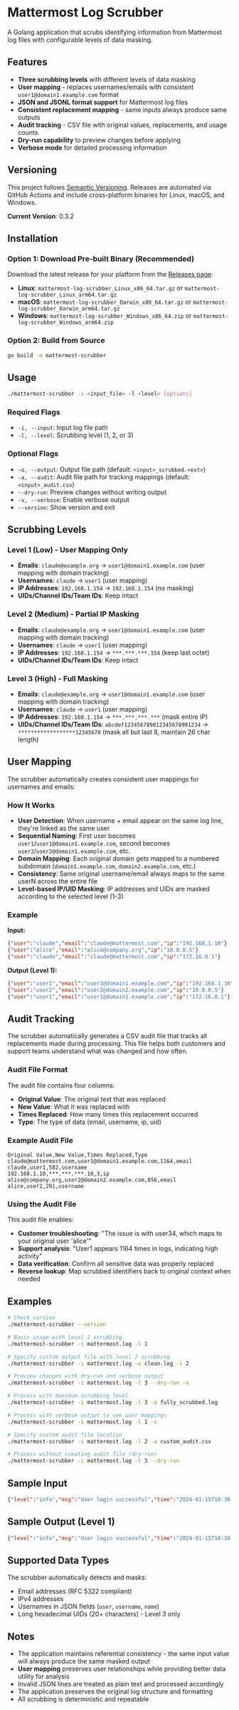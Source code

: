 # Mattermost Log Scrubber

A Golang application that scrubs identifying information from Mattermost log files with configurable levels of data masking.

## Features

- **Three scrubbing levels** with different levels of data masking
- **User mapping** - replaces usernames/emails with consistent `user1@domain1.example.com` format
- **JSON and JSONL format support** for Mattermost log files
- **Consistent replacement mapping** - same inputs always produce same outputs
- **Audit tracking** - CSV file with original values, replacements, and usage counts
- **Dry-run capability** to preview changes before applying
- **Verbose mode** for detailed processing information

## Versioning

This project follows [Semantic Versioning](https://semver.org/). Releases are automated via GitHub Actions and include cross-platform binaries for Linux, macOS, and Windows.

**Current Version**: 0.3.2

## Installation

### Option 1: Download Pre-built Binary (Recommended)

Download the latest release for your platform from the [Releases page](https://github.com/anthropics/mattermost-log-scrubber/releases):

- **Linux**: `mattermost-log-scrubber_Linux_x86_64.tar.gz` or `mattermost-log-scrubber_Linux_arm64.tar.gz`
- **macOS**: `mattermost-log-scrubber_Darwin_x86_64.tar.gz` or `mattermost-log-scrubber_Darwin_arm64.tar.gz`  
- **Windows**: `mattermost-log-scrubber_Windows_x86_64.zip` or `mattermost-log-scrubber_Windows_arm64.zip`

### Option 2: Build from Source

```bash
go build -o mattermost-scrubber
```

## Usage

```bash
./mattermost-scrubber -i <input_file> -l <level> [options]
```

### Required Flags

- `-i, --input`: Input log file path
- `-l, --level`: Scrubbing level (1, 2, or 3)

### Optional Flags

- `-o, --output`: Output file path (default: `<input>_scrubbed.<ext>`)
- `-a, --audit`: Audit file path for tracking mappings (default: `<input>_audit.csv`)
- `--dry-run`: Preview changes without writing output
- `-v, --verbose`: Enable verbose output
- `--version`: Show version and exit

## Scrubbing Levels

### Level 1 (Low) - User Mapping Only
- **Emails**: `claude@example.org` → `user1@domain1.example.com` (user mapping with domain tracking)
- **Usernames**: `claude` → `user1` (user mapping)
- **IP Addresses**: `192.168.1.154` → `192.168.1.154` (no masking)
- **UIDs/Channel IDs/Team IDs**: Keep intact

### Level 2 (Medium) - Partial IP Masking
- **Emails**: `claude@example.org` → `user1@domain1.example.com` (user mapping with domain tracking)
- **Usernames**: `claude` → `user1` (user mapping)
- **IP Addresses**: `192.168.1.154` → `***.***.***.154` (keep last octet)
- **UIDs/Channel IDs/Team IDs**: Keep intact

### Level 3 (High) - Full Masking
- **Emails**: `claude@example.org` → `user1@domain1.example.com` (user mapping with domain tracking)
- **Usernames**: `claude` → `user1` (user mapping)
- **IP Addresses**: `192.168.1.154` → `***.***.***.***` (mask entire IP)
- **UIDs/Channel IDs/Team IDs**: `abcdef123456789012345678901234` → `******************12345678` (mask all but last 8, maintain 26 char length)

## User Mapping

The scrubber automatically creates consistent user mappings for usernames and emails:

### How It Works
- **User Detection**: When username + email appear on the same log line, they're linked as the same user
- **Sequential Naming**: First user becomes `user1`/`user1@domain1.example.com`, second becomes `user2`/`user2@domain1.example.com`, etc.
- **Domain Mapping**: Each original domain gets mapped to a numbered subdomain (`domain1.example.com`, `domain2.example.com`, etc.)
- **Consistency**: Same original username/email always maps to the same userN across the entire file
- **Level-based IP/UID Masking**: IP addresses and UIDs are masked according to the selected level (1-3)

### Example
**Input:**
```json
{"user":"claude","email":"claude@mattermost.com","ip":"192.168.1.10"}
{"user":"alice","email":"alice@company.org","ip":"10.0.0.5"}  
{"user":"claude","email":"claude@mattermost.com","ip":"172.16.0.1"}
```

**Output (Level 1):**
```json
{"user":"user1","email":"user1@domain1.example.com","ip":"192.168.1.10"}
{"user":"user2","email":"user2@domain2.example.com","ip":"10.0.0.5"}
{"user":"user1","email":"user1@domain1.example.com","ip":"172.16.0.1"}
```

## Audit Tracking

The scrubber automatically generates a CSV audit file that tracks all replacements made during processing. This file helps both customers and support teams understand what was changed and how often.

### Audit File Format

The audit file contains four columns:
- **Original Value**: The original text that was replaced
- **New Value**: What it was replaced with
- **Times Replaced**: How many times this replacement occurred
- **Type**: The type of data (email, username, ip, uid)

### Example Audit File

```csv
Original Value,New Value,Times Replaced,Type
claude@mattermost.com,user1@domain1.example.com,1164,email
claude,user1,582,username
192.168.1.10,***.***.***.10,3,ip
alice@company.org,user2@domain2.example.com,856,email
alice,user2,291,username
```

### Using the Audit File

This audit file enables:
- **Customer troubleshooting**: "The issue is with user34, which maps to your original user 'alice'"
- **Support analysis**: "User1 appears 1164 times in logs, indicating high activity"
- **Data verification**: Confirm all sensitive data was properly replaced
- **Reverse lookup**: Map scrubbed identifiers back to original context when needed

## Examples

```bash
# Check version
./mattermost-scrubber --version

# Basic usage with level 1 scrubbing
./mattermost-scrubber -i mattermost.log -l 1

# Specify custom output file with level 2 scrubbing
./mattermost-scrubber -i mattermost.log -o clean.log -l 2

# Preview changes with dry-run and verbose output
./mattermost-scrubber -i mattermost.log -l 3 --dry-run -v

# Process with maximum scrubbing level
./mattermost-scrubber -i mattermost.log -l 3 -o fully_scrubbed.log

# Process with verbose output to see user mappings
./mattermost-scrubber -i mattermost.log -l 1 -v

# Specify custom audit file location
./mattermost-scrubber -i mattermost.log -l 2 -a custom_audit.csv

# Process without creating audit file (dry-run)
./mattermost-scrubber -i mattermost.log -l 3 --dry-run
```

## Sample Input

```json
{"level":"info","msg":"User login successful","time":"2024-01-15T10:30:45.123Z","user":"claude","user_id":"abcdef123456789012345678901234","email":"claude@example.com","ip":"192.168.1.154","team":"engineering","team_id":"zyxwvu987654321098765432109876"}
```

## Sample Output (Level 1)

```json
{"level":"info","msg":"User login successful","time":"2024-01-15T10:30:45.123Z","user":"user1","user_id":"abcdef123456789012345678901234","email":"user1@domain1.example.com","ip":"192.168.1.154","team":"engineering","team_id":"zyxwvu987654321098765432109876"}
```

## Supported Data Types

The scrubber automatically detects and masks:
- Email addresses (RFC 5322 compliant)
- IPv4 addresses
- Usernames in JSON fields (`user`, `username`, `name`)
- Long hexadecimal UIDs (20+ characters) - Level 3 only

## Notes

- The application maintains referential consistency - the same input value will always produce the same masked output
- **User mapping** preserves user relationships while providing better data utility for analysis
- Invalid JSON lines are treated as plain text and processed accordingly
- The application preserves the original log structure and formatting
- All scrubbing is deterministic and repeatable
